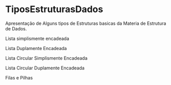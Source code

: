 # TiposEstruturasDados
Apresentação de Alguns tipos de Estruturas basicas da Materia de Estrutura de Dados.

Lista simplismente encadeada

Lista Duplamente Encadeada

Lista Circular Simplismente Encadeada

Lista Circular Duplamente Encadeada

Filas e Pilhas
